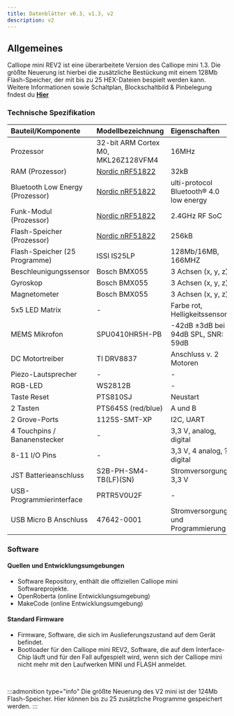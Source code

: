 ```yaml
---
title: Datenblätter v0.3, v1.3, v2
description: v2
---
```


## Allgemeines

Calliope mini REV2 ist eine überarbeitete Version des Calliope mini 1.3. Die größte Neuerung ist hierbei die zusätzliche Bestückung mit einem 128Mb Flash-Speicher, der mit bis zu 25 HEX-Dateien bespielt werden kann.  
Weitere Informationen sowie Schaltplan, Blockschaltbild & Pinbelegung fndest du **[Hier](https://calliope-mini.github.io/v20/)** 

### Technische Spezifikation

| Bauteil/Komponente | Modellbezeichnung | Eigenschaften |
| :------ | :-- | :------------- |
| Prozessor | 32-bit ARM Cortex M0, MKL26Z128VFM4 | 16MHz |
| RAM (Prozessor) | [Nordic nRF51822](https://www.nordicsemi.com/products/nrf51822) | 32kB |
| Bluetooth Low Energy (Prozessor) | [Nordic nRF51822](https://www.nordicsemi.com/products/nrf51822) | ulti-protocol Bluetooth® 4.0 low energy
| Funk-Modul (Prozessor) | [Nordic nRF51822](https://www.nordicsemi.com/products/nrf51822) |  2.4GHz RF SoC |
| Flash-Speicher (Prozessor) | [Nordic nRF51822](https://www.nordicsemi.com/products/nrf51822) | 256kB |
| Flash-Speicher (25 Programme) | ISSI IS25LP | 128Mb/16MB, 166MHZ |
| Beschleunigungssensor | Bosch BMX055 | 3 Achsen (x, y, z) |
| Gyroskop | Bosch BMX055 | 3 Achsen (x, y, z) |
| Magnetometer | Bosch BMX055 | 3 Achsen (x, y, z) |
| 5x5 LED Matrix | - | Farbe rot, Helligkeitssensor |
| MEMS Mikrofon | SPU0410HR5H-PB | -42dB ±3dB bei 94dB SPL, SNR: 59dB |
| DC Motortreiber | TI DRV8837 | Anschluss v. 2 Motoren |
| Piezo-Lautsprecher | - | - |
| RGB-LED | WS2812B | - |
| Taste Reset | PTS810SJ | Neustart |
| 2 Tasten | PTS645S (red/blue) | A und B |
| 2 Grove-Ports | 1125S-SMT-XP | I2C, UART |
| 4 Touchpins / Bananenstecker | - | 3,3 V, analog, digital |
| 8-11 I/O Pins | - | 3,3 V, 4 analog, ? digital |
| JST Batterieanschluss | S2B-PH-SM4-TB(LF)(SN) | Stromversorgung, 3,3 V |
| USB-Programmierinterface  | PRTR5V0U2F | - |
| USB Micro B Anschluss | 47642-0001 | Stromversorgung und Programmierung | 

[comment]: <> (Warum 8 - 11 IO Pins? Ich zähle mehr, was heißt je nach Softwarkonfiguration? )
[comment]: <> (Ich würde die seriellen Schnittstellen und Protokolle extra behandeln als neuen Unterpunkt)

<!-- - Nordic nRF51822 Multi-protocol Bluetooth® 4.0 low energy/4GHz RF SoC 
- 32-bit ARM Cortex M0 processor (16MHz)
- 32kB RAM
- _256kB Flash
- Bluetooth Low Energy
- Flash Speicher 128Mb, 166MHZ (ISSI IS25LP)
- 5x5 LED Matrix Bildschirm
- Beschleunigungssensor, Gyroskop, Magnetometer (Bosch BMX055)
- MEMS Mikrofon
- DC Motortreiber (TI DRV8837)
- Piezo-Lautsprecher
- Programmierbare RGB LED (WS2812b)
- 2 programmierbare Taster
- Serielle Schnittstelle (USB + konfigurierbare Anschlüsse)
- PWM Ausgabe
- 4 Bananenstecker-/Krokodilklemmenanschlüsse
- 4 Analoge Eingänge
- 8-11 Ein-/Ausgangsanschlüsse (je nach Softwarekonfiguration)
- SPI + I2C
- USB Micro B Anschluss (Programmierung und Stromversorgung)
- JST Batterieanschluss (3.3V)
- Bananen-/Krokodilklemmenanschluss für 3.3V (Ausgang)
- 2 Grove Steckverbinder (I2C + Seriell/Analog)
- NXP KL26z (USB und Stromversorgung)
- Flash-Programmspeicher (optional) -->

### Software
  
#### Quellen und Entwicklungsumgebungen

- Software Repository, enthält die offiziellen Calliope mini Softwareprojekte.
- OpenRoberta (online Entwicklungsumgebung)
- MakeCode (online Entwicklungsumgebung)

#### Standard Firmware

- Firmware, Software, die sich im Auslieferungszustand auf dem Gerät befindet.
- Bootloader für den Calliope mini REV2, Software, die auf dem Interface-Chip läuft und für den Fall aufgespielt wird, wenn sich der Calliope mini nicht mehr mit den Laufwerken MINI und FLASH anmeldet. 

<br>

:::admonition type="info"
Die größte Neuerung des V2 mini ist der 124Mb Flash-Speicher. Hier können bis zu 25 zusätzliche Programme gespeichert werden.
:::

